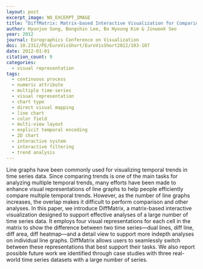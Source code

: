 ```yaml
---
layout: post
excerpt_image: NO_EXCERPT_IMAGE
title: "DiffMatrix: Matrix-based Interactive Visualization for Comparing Temporal Trends"
author: Hyunjoo Song, Bongshin Lee, Bo Hyoung Kim & Jinwook Seo
year: 2012
journal: Eurographics Conference on Visualization
doi: 10.2312/PE/EuroVisShort/EuroVisShort2012/103-107
date: 2012-01-01
citation_count: 9
categories:
  - visual representation
tags:
  - continuous process
  - numeric attribute
  - multiple time-series
  - visual representation
  - chart type
  - direct visual mapping
  - line chart
  - color field
  - multi-view layout
  - explicit temporal encoding
  - 2D chart
  - interactive system
  - interactive filtering
  - trend analysis
---
```

Line graphs have been commonly used for visualizing temporal trends in time series data. Since comparing trends is one of the main tasks for analyzing multiple temporal trends, many efforts have been made to enhance visual representations of line graphs to help people efficiently compare multiple temporal trends. However, as the number of line graphs increases, the overlap makes it difficult to perform comparison and other analyses. In this paper, we introduce DiffMatrix, a matrix-based interactive visualization designed to support effective analyses of a large number of time series data. It employs four visual representations for each cell in the matrix to show the difference between two time series—dual lines, diff line, diff area, diff heatmap—and a detail view to support more indepth analyses on individual line graphs. DiffMatrix allows users to seamlessly switch between these representations that best support their tasks. We also report possible future work we identified through case studies with three real-world time series datasets with a large number of series.
